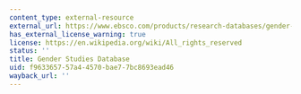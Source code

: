 ```yaml
---
content_type: external-resource
external_url: https://www.ebsco.com/products/research-databases/gender-studies-database
has_external_license_warning: true
license: https://en.wikipedia.org/wiki/All_rights_reserved
status: ''
title: Gender Studies Database
uid: f9633657-57a4-4570-bae7-7bc8693ead46
wayback_url: ''
---
```

